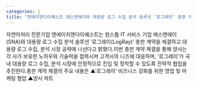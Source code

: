 ```yaml
---
categories: j
title: "엔에치엔다이퀘스트 에스엔에이와 대용량 로그 수집 분석 솔루션 ‘로그레이’ 총판 계약"
---
```

자연어처리 전문기업 엔에이치엔다이퀘스트는 원스톱 IT 서비스 기업 에스엔에이(SNA)와 대용량 로그 수집 분석 솔루션 ‘로그레이(LogRay)’ 총판 계약을 체결하고 대용량 로그 수집, 분석 시장 공략에 나선다고 밝혔다.이번 총판 계약 체결을 통해 양사는 각 사가 보유한 노하우와 기술력을 접목시켜 고객사의 니즈에 대응하며, ‘로그레이’가 국내 대용량 로그 수집, 분석 시장에 안정적으로 진입 및 정착할 수 있도록 전략적 협업을 추진한다.총판 계약 체결의 주요 내용은 ▲’로그레이’ 비즈니스 강화를 위한 영업 및 마케팅 협업 ▲양사 파트